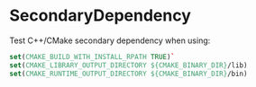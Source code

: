 # SecondaryDependency
Test C++/CMake secondary dependency when using:
```cmake
set(CMAKE_BUILD_WITH_INSTALL_RPATH TRUE)`
set(CMAKE_LIBRARY_OUTPUT_DIRECTORY ${CMAKE_BINARY_DIR}/lib)
set(CMAKE_RUNTIME_OUTPUT_DIRECTORY ${CMAKE_BINARY_DIR}/bin)
```

